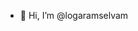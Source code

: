 - 👋 Hi, I’m @logaramselvam

<!---
logaramselvam/logaramselvam is a ✨ special ✨ repository because its `README.md` (this file) appears on your GitHub profile.
You can click the Preview link to take a look at your changes.
--->
